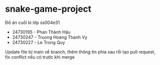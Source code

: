 # snake-game-project
Đồ án cuối kì lớp ss004e31

- 24730195 - Phan Thành Hậu
- 24730247 - Truong Hoang Thanh Vy
- 24730227 - Le Trong Quy

Update file từ main về branch, thêm thông tin phía sau rồi tạo pull request, fix conflict nếu có trước khi merge
